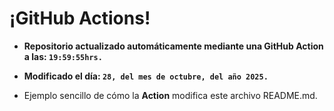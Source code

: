 # ¡GitHub Actions!
* **Repositorio actualizado automáticamente mediante una GitHub Action a las: `19:59:55hrs.`**
* **Modificado el día: `28, del mes de octubre, del año 2025.`**

* Ejemplo sencillo de cómo la **Action** modifica este archivo README.md.
